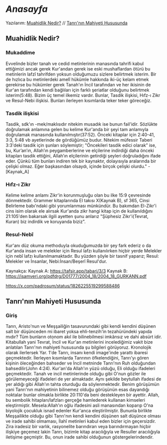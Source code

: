 # *Anasayfa*

Yazılarım:
[Muahidlik Nedir?](https://padrosum.github.io/#Mukaddime) //
[Tanrı'nın Mahiyeti Hususunda](https://padrosum.github.io/#giriş)

## Muahidlik Nedir?
### Mukaddime
Evvelinde bizler tanah ve cedid metinlerinin manasında tahrifi kabul ettiğimizi ancak gerek Kur'andan gerek ise eski mushaflardan ötürü bu metinlerin lafzî tahrifden yoksun olduğumuzu sizlere belirtmek isterim. Bir de hızlıca bu metinlerdeki amelî hükümle hakkında iki-üç kelam etmek gerekirse bu hükümler gerek Tanah'ın İncil tarafından ve her ikisinin de Kur'an tarafından kendi bağlıları için farklı şeriatlar olduğunu belirtmek isterim(5:48). Bizim üç temel ilkemiz vardır. Bunlar, Tasdik ilişkisi, Hıfz-ı Zikr ve Resul-Nebi ilişkisi. Bunları ilerleyen kısımlarda teker teker göreceğiz.

### Tasdik ilişkisi

Tasdik, sdk'ın -mek/maklısıdır nitekim musadık ise bunun fail'idir. Sözlükte doğrulamak anlamına gelen bu kelime Kur'anda bir şeyi tam anlamıyla doğrulamak manasında kullanılmıştır(37:52). Önceki kitaplar için 2:40-41, 3:3, 5:48 vb ayetlerinde de gördüğümüz budur. Nitekim müfessir Taberi 3:3'deki tasdik için şunları söylemiştir; "Öncekileri tasdik edici olarak” ise, bu, Kur’an’ın, Allah’ın peygamberlerine ve elçilerine indirdiği daha önceki kitapları tasdik ettiğini, Allah’ın elçilerinin getirdiği şeyleri doğruladığını ifade eder. Çünkü tüm bunları indiren tek bir kaynaktır, dolayısıyla aralarında bir çelişki olmaz. Eğer başkasından olsaydı, içinde birçok çelişki olurdu." 
-[Kaynak_A]

### Hıfz-ı Zikr

Kelime kelime anlamı Zikr'in korunmuşluğu olan bu ilke 15:9 çevresinde dönmektedir. Grammer kitaplarında El takısı X(Kaynak B), sf 365, Cinsi Belirleme babı'ndaki gibi yorumlanması münkündür. Bu bakımdan El-Zikr'i cins isim olarak ele alırsak Kur'anda zikr hangi kitap için de kullanıldığını 21:105'den bakarsak ilgili ayetten şunu anlarız "Şüphesiz Zikr'i(Tevrat, Kuran) biz indirdik ve koruyanda biziz". 

### Resul-Nebî

Kur'anı düz okuma methoduyla okuduğumuzda bir şey fark ederiz o da Kur'anda insan ve melekler için Resul lafzı kullanılırken hiçbir yerde Melekler için nebî lafzı kullanılmamaktadır. Bu yüzden şöyle bir tasnif yaparız; Resul: Melekler ve İnsanlar, Nebi:İnsan/Beşerî Resul'dur. 

Kaynakça:
Kaynak A: https://tafsir.app/tabari/3/3
Kaynak B: https://isamveri.org/pdfdrg/D01777/2004_18/2004_18_GURKANN.pdf

https://x.com/padrosum/status/1826225519299588486

## Tanrı'nın Mahiyeti Hususunda

### Giriş

Tanrı, Aristo'nun ve Meşşailiğin tasavurundaki gibi kendi kendini düşünen salt bir düşünceden mi ibaret yoksa ehli-tenzih'in tezahüründeki yapıda mıdır? Tüm bunların otonom akıl ile bilinebilmesi imkânsız ve dahi absürt idir. Kitabullah yani Tevrat, İncil ve Kur'an metinlerini incelediğimiz vakit bize anlatılan Tanrı'nın mahiyeti hususunda şu bilgileri görüyoruz. Kronolojik olarak ilerlersek Yar. 1'de Tanrı, insanı kendi image'inde yarattı ibaresi geçmektedir. İlerleyen kısımlarda Tanrının öfkelendiğini, Tanrı'yı gören kişinin öleceğinden bahseder ve İncil metninde Tanrı'nın Ruh olduğundan bahsedilir(John 4:24). Kur'an'da Allah'ın yüzü olduğu, Eli olduğu ifadeleri geçmektedir. Tanah ve incil metinlerinde olduğu gibi O'nun gözler ile görülemeyeceği ifadeleri de yer almaktadır. Aynı şekilde beytullah ifadesi de yer aldığı gibi Allah'ın tahta oturduğu da söylenmektedir. Benim görüşümün yani Tanrı'nın mahiyetinin bilinemez olduğu görüşünün esas dayandığı noktalar bunlar olmakla birlikte 20:110'da beni destekleyen bir ayettir. Allah, bu sembolik hitapları/lafzları gerçeğe hamlederek kullanan kimseleri eleştirmiştir. Mesela:Allah'ın oğlu ifadesini asli manasından koparıp O'na biyolojik çocukluk isnad edenler Kur'anca eleştirilmiştir. Bununla birlikte Meşşailikte olduğu gibi Tanrı'nın kendi kendini düşünen salt düşünce olması ve irade sahibi olmaması, İlahî metinleri kabul eden bizler için geçersizdir. Zira iradesiz bir varlık, rasyonelite barındıran veya barındırmayan hiçbir ilişkiye geçemez lakin Tanrı, bizimle kitap aracılığıyla ve Resuller aracılığıyla iletişime geçmiştir. Bu, onun irade sahibi olduğunun göstergelerindendir.
